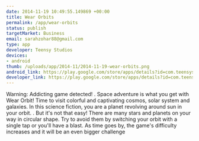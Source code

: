 ```yaml
--- 
date: 2014-11-19 10:49:55.149869 +00:00
title: Wear Orbits
permalink: /app/wear-orbits
status: publish
targetMarket: Business
email: sarahzohar88@gmail.com
type: app
developer: Teensy Studios
devices: 
- android
thumb: /uploads/app/2014-11/2014-11-19-wear-orbits.png
android_link: https://play.google.com/store/apps/details?id=com.teensystudios.wearorbits
developer_link: https://play.google.com/store/apps/details?id=com.teensystudios.wearorbits
---
```


Warning: Addicting game detected!
.
Space adventure is what you get with Wear Orbit! Time to visit colorful and captivating cosmos, solar system and galaxies. In this science fiction, you are a planet revolving around sun in your orbit.
.
But it's not that easy! There are many stars and planets on your way in circular shape. Try to avoid them by switching your orbit with a single tap or you'll have a blast. As time goes by, the game's difficulty increases and it will be an even bigger challenge 
